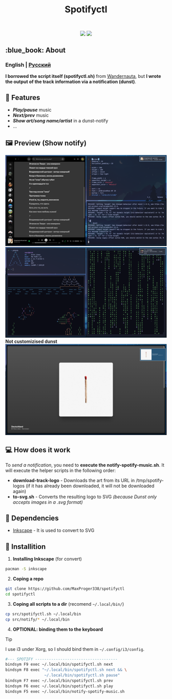 <h1 align="center">Spotifyctl</h1>

<!-- BADGES -->
</br>

<p align="center">
  <img src="https://img.shields.io/github/issues/MaxProger338/spotifyctl?style=for-the-badge">
  <img src="https://img.shields.io/github/repo-size/MaxProger338/spotifyctl?style=for-the-badge">
  </br>
</p>

<!-- ABOUT -->
<h2 align="left"> :blue_book: About</h2>

### **English** | [Русский](docs/README_RU.md)

__I borrowed the script itself (spotifyctl.sh)__ from [Wandernauta](https://gist.github.com/wandernauta/6800547), but **I wrote the output of the track information via a notification (dunst)**.

<!-- FEATURES -->
## 🚀 Features
* ***Play/pause*** music
* ***Next/prev*** music
* ***Show art/song name/artist*** in a dunst-notify
* ...

<!-- PREVIEW -->
## 🖼️ Preview (Show notify)
![preview](docs/assets/preview/2.png)
![preview](docs/assets/preview/3.png)
**Not customizised dunst**
![preview](docs/assets/preview/1.png)

<!-- HOW DOES IT WORK -->
## 💻 How does it work 
To *send a notification*, you need to **execute the notify-spotify-music.sh**.
It will execute the helper scripts in the following order:

- **download-track-logo** - Downloads the art from its URL in /tmp/spotify-logos (if it has already been downloaded, it will not be downloaded again)
- **to-svg.sh** - Converts the resulting logo to SVG *(because Dunst only accepts images in a .svg format)*

<!-- DEPENDENCIES -->
## 🗿 Dependencies

- [Inkscape](https://inkscape.org/) - It is used to convert to SVG

<!-- INSTALLITION -->
## 📘 Installition

1. **Installing Inkscape** (for convert)
```bash
pacman -S inkscape 
```
2. **Coping a repo**
```bash
git clone https://github.com/MaxProger338/spotifyctl
cd spotifyctl
```
3. **Coping all scripts to a dir** (recomend `~/.local/bin/`)
```bash
cp src/spotifyctl.sh ~/.local/bin
cp src/notify/* ~/.local/bin
```
4. **OPTIONAL: binding them to the keyboard** 

> [!TIP]
> I use i3 under Xorg, so I should bind them in `~/.config/i3/config`.

```bash
#--- SPOTIFY ------------------------------------
bindsym F9 exec ~/.local/bin/spotifyctl.sh next
bindsym F8 exec "~/.local/bin/spotifyctl.sh next && \
                 ~/.local/bin/spotifyctl.sh pause"
bindsym F7 exec ~/.local/bin/spotifyctl.sh prev
bindsym F6 exec ~/.local/bin/spotifyctl.sh play
bindsym F5 exec ~/.local/bin/notify-spotify-music.sh
```